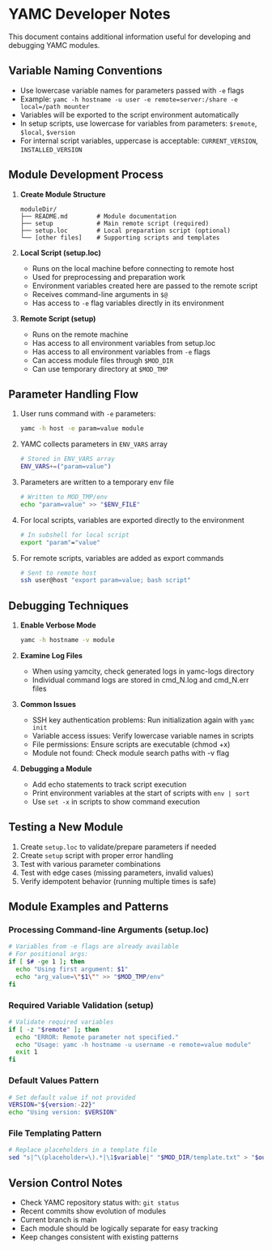 # YAMC Developer Notes

This document contains additional information useful for developing and debugging YAMC modules.

## Variable Naming Conventions

- Use lowercase variable names for parameters passed with `-e` flags
- Example: `yamc -h hostname -u user -e remote=server:/share -e local=/path mounter`
- Variables will be exported to the script environment automatically
- In setup scripts, use lowercase for variables from parameters: `$remote`, `$local`, `$version`
- For internal script variables, uppercase is acceptable: `CURRENT_VERSION`, `INSTALLED_VERSION`

## Module Development Process

1. **Create Module Structure**
   ```
   moduleDir/
   ├── README.md        # Module documentation
   ├── setup            # Main remote script (required)
   ├── setup.loc        # Local preparation script (optional)
   └── [other files]    # Supporting scripts and templates
   ```

2. **Local Script (setup.loc)**
   - Runs on the local machine before connecting to remote host
   - Used for preprocessing and preparation work
   - Environment variables created here are passed to the remote script
   - Receives command-line arguments in `$@`
   - Has access to `-e` flag variables directly in its environment

3. **Remote Script (setup)**
   - Runs on the remote machine
   - Has access to all environment variables from setup.loc
   - Has access to all environment variables from `-e` flags
   - Can access module files through `$MOD_DIR`
   - Can use temporary directory at `$MOD_TMP`

## Parameter Handling Flow

1. User runs command with `-e` parameters:
   ```bash
   yamc -h host -e param=value module
   ```

2. YAMC collects parameters in `ENV_VARS` array
   ```bash
   # Stored in ENV_VARS array
   ENV_VARS+=("param=value")
   ```

3. Parameters are written to a temporary env file
   ```bash
   # Written to MOD_TMP/env
   echo "param=value" >> "$ENV_FILE"
   ```

4. For local scripts, variables are exported directly to the environment
   ```bash
   # In subshell for local script
   export "param"="value"
   ```

5. For remote scripts, variables are added as export commands
   ```bash
   # Sent to remote host
   ssh user@host "export param=value; bash script"
   ```

## Debugging Techniques

1. **Enable Verbose Mode**
   ```bash
   yamc -h hostname -v module
   ```

2. **Examine Log Files**
   - When using yamcity, check generated logs in yamc-logs directory
   - Individual command logs are stored in cmd_N.log and cmd_N.err files

3. **Common Issues**
   - SSH key authentication problems: Run initialization again with `yamc init`
   - Variable access issues: Verify lowercase variable names in scripts
   - File permissions: Ensure scripts are executable (chmod +x)
   - Module not found: Check module search paths with -v flag

4. **Debugging a Module**
   - Add echo statements to track script execution
   - Print environment variables at the start of scripts with `env | sort`
   - Use `set -x` in scripts to show command execution

## Testing a New Module

1. Create `setup.loc` to validate/prepare parameters if needed
2. Create `setup` script with proper error handling
3. Test with various parameter combinations
4. Test with edge cases (missing parameters, invalid values)
5. Verify idempotent behavior (running multiple times is safe)

## Module Examples and Patterns

### Processing Command-line Arguments (setup.loc)
```bash
# Variables from -e flags are already available
# For positional args:
if [ $# -ge 1 ]; then
  echo "Using first argument: $1"
  echo "arg_value=\"$1\"" >> "$MOD_TMP/env"
fi
```

### Required Variable Validation (setup)
```bash
# Validate required variables
if [ -z "$remote" ]; then
  echo "ERROR: Remote parameter not specified."
  echo "Usage: yamc -h hostname -u username -e remote=value module"
  exit 1
fi
```

### Default Values Pattern
```bash
# Set default value if not provided
VERSION="${version:-22}"
echo "Using version: $VERSION"
```

### File Templating Pattern
```bash
# Replace placeholders in a template file
sed "s|^\(placeholder=\).*|\1$variable|" "$MOD_DIR/template.txt" > "$output_file"
```

## Version Control Notes

- Check YAMC repository status with: `git status`
- Recent commits show evolution of modules
- Current branch is main
- Each module should be logically separate for easy tracking
- Keep changes consistent with existing patterns